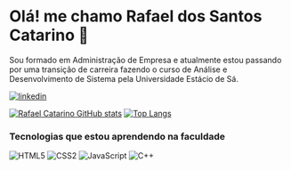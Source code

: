 # Olá! me chamo Rafael dos Santos Catarino 👋 

Sou formado em Administração de Empresa e atualmente estou passando por uma transição de carreira fazendo o curso de Análise e Desenvolvimento de Sistema pela Universidade Estácio de Sá.

[![linkedin](https://img.shields.io/badge/LinkedIn-0077B5?style=for-the-badge&logo=linkedin&logoColor=white)](https://www.linkedin.com/in/rafael-dos-santos-catarino-ab9414206/)

[![Rafael Catarino GitHub stats](https://github-readme-stats.vercel.app/api?username=rafael-catarino&show_icons=true&theme=dracula)](https://github.com/Rafael-Catarino)
[![Top Langs](https://github-readme-stats.vercel.app/api/top-langs/?username=rafael-catarino&layout=compact&&theme=dracula)](https://github.com/Rafael-Catarino)

### Tecnologias que estou aprendendo na faculdade

![HTML5](https://img.shields.io/badge/HTML5-E34F26?style=for-the-badge&logo=html5&logoColor=white)
![CSS2](https://img.shields.io/badge/CSS3-1572B6?style=for-the-badge&logo=css3&logoColor=white)
![JavaScript](https://img.shields.io/badge/JavaScript-F7DF1E?style=for-the-badge&logo=javascript&logoColor=black)
![C++](https://img.shields.io/badge/C%2B%2B-00599C?style=for-the-badge&logo=c%2B%2B&logoColor=white)
